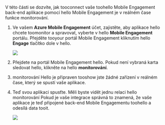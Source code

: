V této části se dozvíte, jak tooconnect vaše toohello Mobile Engagement back-end aplikace pomocí hello Mobile Engagement je v reálném čase funkce monitorování. 

1. Ve vašem **Azure Mobile Engagement** účet, zajistěte, aby aplikace hello chcete toomonitor a spravovat, vyberte v hello **Mobile Engagement** portálu. Přejděte tooyour portál Mobile Engagement kliknutím hello **Engage** tlačítko dole v hello. 
   
     ![](./media/mobile-engagement-connect-app-with-monitor/engage-button.png)
2. Přejdete na portál Mobile Engagement hello. Pokud není vybraná karta sledovat hello, klikněte na hello **monitorování**.
3. monitorování Hello je připraven tooshow jste žádné zařízení v reálném čase, který se spustí vaše aplikace.
4. Teď svou aplikaci spusťte. Měli byste vidět jednu relaci hello monitorování Pokud je vaše integrace správná to znamená, že vaše aplikace je teď připojené back-end Mobile Engagementu toohello a odesílá data tooit.  
   
     ![](./media/mobile-engagement-connect-app-with-monitor/monitor.png)

